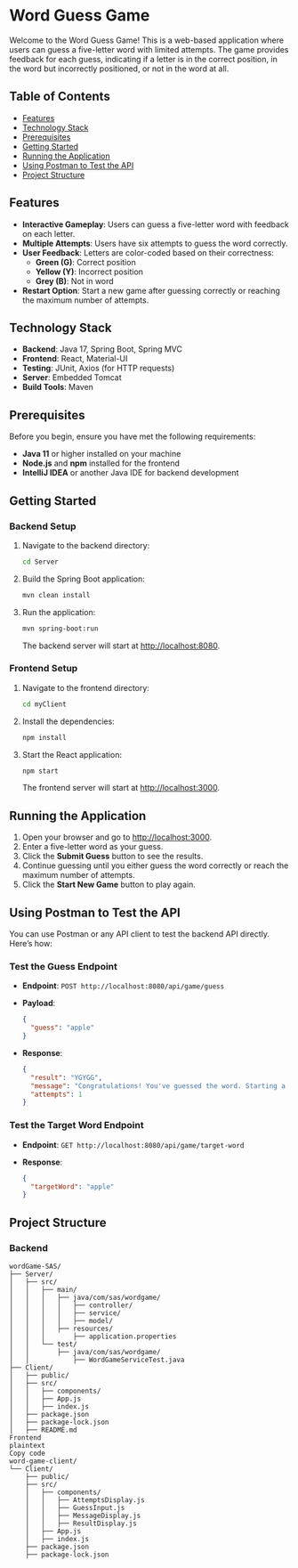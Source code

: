 # Word Guess Game

Welcome to the Word Guess Game! This is a web-based application where users can guess a five-letter word with limited attempts. The game provides feedback for each guess, indicating if a letter is in the correct position, in the word but incorrectly positioned, or not in the word at all.

## Table of Contents

- [Features](#features)
- [Technology Stack](#technology-stack)
- [Prerequisites](#prerequisites)
- [Getting Started](#getting-started)
- [Running the Application](#running-the-application)
- [Using Postman to Test the API](#using-postman-to-test-the-api)
- [Project Structure](#project-structure)

## Features

- **Interactive Gameplay**: Users can guess a five-letter word with feedback on each letter.
- **Multiple Attempts**: Users have six attempts to guess the word correctly.
- **User Feedback**: Letters are color-coded based on their correctness:
  - **Green (G)**: Correct position
  - **Yellow (Y)**: Incorrect position
  - **Grey (B)**: Not in word
- **Restart Option**: Start a new game after guessing correctly or reaching the maximum number of attempts.

## Technology Stack

- **Backend**: Java 17, Spring Boot, Spring MVC
- **Frontend**: React, Material-UI
- **Testing**: JUnit, Axios (for HTTP requests)
- **Server**: Embedded Tomcat
- **Build Tools**: Maven

## Prerequisites

Before you begin, ensure you have met the following requirements:

- **Java 11** or higher installed on your machine
- **Node.js** and **npm** installed for the frontend
- **IntelliJ IDEA** or another Java IDE for backend development
## Getting Started

### Backend Setup

1. Navigate to the backend directory:

    ```bash
    cd Server
    ```

2. Build the Spring Boot application:

    ```bash
    mvn clean install
    ```

3. Run the application:

    ```bash
    mvn spring-boot:run
    ```

   The backend server will start at [http://localhost:8080](http://localhost:8080).

### Frontend Setup

1. Navigate to the frontend directory:

    ```bash
    cd myClient
    ```

2. Install the dependencies:

    ```bash
    npm install
    ```

3. Start the React application:

    ```bash
    npm start
    ```

   The frontend server will start at [http://localhost:3000](http://localhost:3000).

## Running the Application

1. Open your browser and go to [http://localhost:3000](http://localhost:3000).
2. Enter a five-letter word as your guess.
3. Click the **Submit Guess** button to see the results.
4. Continue guessing until you either guess the word correctly or reach the maximum number of attempts.
5. Click the **Start New Game** button to play again.

## Using Postman to Test the API

You can use Postman or any API client to test the backend API directly. Here’s how:

### Test the Guess Endpoint

- **Endpoint**: `POST http://localhost:8080/api/game/guess`
- **Payload**:

    ```json
    {
      "guess": "apple"
    }
    ```

- **Response**:

    ```json
    {
      "result": "YGYGG",
      "message": "Congratulations! You've guessed the word. Starting a new game!",
      "attempts": 1
    }
    ```

### Test the Target Word Endpoint

- **Endpoint**: `GET http://localhost:8080/api/game/target-word`
- **Response**:

    ```json
    {
      "targetWord": "apple"
    }
    ```

## Project Structure

### Backend

```plaintext
wordGame-SAS/
├── Server/
│   ├── src/
│   │   ├── main/
│   │   │   ├── java/com/sas/wordgame/
│   │   │   │   ├── controller/
│   │   │   │   ├── service/
│   │   │   │   ├── model/
│   │   │   ├── resources/
│   │   │       ├── application.properties
│   │   └── test/
│   │       ├── java/com/sas/wordgame/
│   │           ├── WordGameServiceTest.java
├── Client/
│   ├── public/
│   ├── src/
│   │   ├── components/
│   │   ├── App.js
│   │   ├── index.js
│   ├── package.json
│   ├── package-lock.json
│   ├── README.md
Frontend
plaintext
Copy code
word-game-client/
└── Client/
    ├── public/
    ├── src/
    │   ├── components/
    │   │   ├── AttemptsDisplay.js
    │   │   ├── GuessInput.js
    │   │   ├── MessageDisplay.js
    │   │   ├── ResultDisplay.js
    │   ├── App.js
    │   ├── index.js
    ├── package.json
    ├── package-lock.json
